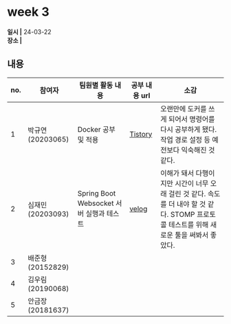 # week 3
**일시 |** 24-03-22   
**장소 |** 

## 내용

|no.  |참여자          |팀원별 활동 내용|공부 내용 url|소감|
|--------|--------------|----------------------------------|--------------------|--|
|1       |박규연(20203065)|Docker 공부 및 적용|[Tistory]()|오랜만에 도커를 쓰게 되어서 명령어를 다시 공부하게 됐다. 작업 경로 설정 등 예전보다 익숙해진 것 같다.
|2       |심재민(20203093)|Spring Boot Websocket 서버 실행과 테스트|[velog](https://velog.io/@cherry_031/Spring-Boot-Websocket-%EC%84%9C%EB%B2%84-%EC%8B%A4%ED%96%89%EA%B3%BC-%ED%85%8C%EC%8A%A4%ED%8A%B8)|이해가 돼서 다행이지만 시간이 너무 오래 걸린 것 같다. 속도를 더 내야 할 것 같다. STOMP 프로토콜 테스트를 위해 새로운 툴을 써봐서 좋았다.
|3       |배준형(20152829)|||
|4       |김우림(20190068)|||
|5       |안금장(20181637)|||
